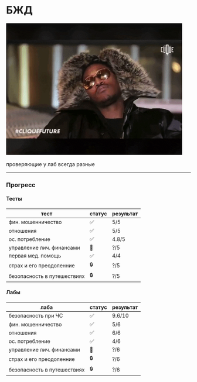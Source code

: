 # БЖД

![pic](https://github.com/bilyardvmetro/ITMO-System-Application-Software/blob/main/gifs/LifeSafetyReadme.gif)

проверяющие у лаб всегда разные

---

### Прогресс

#### Тесты

| тест                          | статус 			 | результат |
| ----------------------------- | ------------------ |-----------|
|  фин. мошенничество           | :white_check_mark: |   5/5     |
|  отношения                    | :white_check_mark: |   5/5     |
|  ос. потребление              | :white_check_mark: | 4.8/5     |
|  управление лич. финансами    |         🚧         |   ?/5     |
|  первая мед. помощь           | :white_check_mark: |   4/4     |
|  страх и его преодоленние     | :lock:             |   ?/5     |
|  безопасность в путешествиях  | :lock:             |   ?/5     |


#### Лабы

| лаба                          | статус 			 | результат |
| ----------------------------- | ------------------ |-----------|
|  безопасность при ЧС          | :white_check_mark: |  9.6/10   |
|  фин. мошенничество           | :white_check_mark: |    5/6    |
|  отношения                    | :white_check_mark: |    6/6    |
|  ос. потребление              | :white_check_mark: |    4/6    |
|  управление лич. финансами    |         🚧         |    ?/6    |
|  страх и его преодоленние     | :lock: 			 |    ?/6    |
|  безопасность в путешествиях  | :lock: 			 |    ?/6    |
